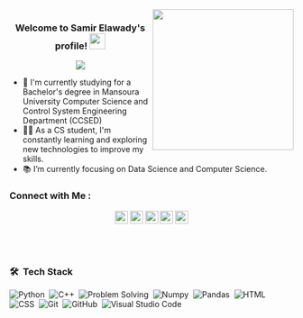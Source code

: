 
<img width="250" align="right" src="https://c.tenor.com/_DOBjnGspYAAAAAM/code-coding.gif">

<h3 align="center">
  Welcome to Samir Elawady's profile!
  <img src="https://media.giphy.com/media/hvRJCLFzcasrR4ia7z/giphy.gif" width="28">
</h3>

<!-- Typing SVG by DenverCoder1 - https://github.com/DenverCoder1/readme-typing-svg -->
<p align="center">
  <a href="https://github.com/DenverCoder1/readme-typing-svg"><img src="https://readme-typing-svg.herokuapp.com/?lines=Nice%20to%20meet%20you;Always%20leaorn%20new%20things&font=Fira%20Code&center=true&width=440&height=45&color=%F0%9F%91%8B&vCenter=true&size=22"></a>
</p> 

- 🏢 I'm currently studying for a Bachelor's degree in Mansoura University Computer Science and Control System Engineering Department (CCSED)
- 👨‍💻 As a CS student, I'm constantly learning and exploring new technologies to improve my skills.
- 📚 I’m currently focusing on Data Science and Computer Science.

### Connect with Me :

<p align="center"> <a href="https://www.linkedin.com/in/abdel-haleem-osama-0870a81ba/"><img src="https://img.shields.io/badge/linkedin-%230077B5.svg?&style=for-the-badge&logo=linkedin&logoColor=white" height=23></a> <a href="mailto:samirelawady2002@gmail.com"><img src="https://img.shields.io/badge/Gmail-D14836?style=for-the-badge&logo=gmail&logoColor=white" height=23></a> <a href="http://wa.me//+201140976549"><img src="https://img.shields.io/badge/WhatsApp-25D366?style=for-the-badge&logo=whatsapp&logoColor=white" height=23></a> <a href="https://t.me/Samir_Elawady"><img src="https://img.shields.io/badge/Telegram-2CA5E0?style=for-the-badge&logo=telegram&logoColor=white" height=23></a>  <a href="https://codeforces.com/profile/samirhassan371"><img src="https://img.shields.io/badge/codeforces-%234566B5.svg?&style=for-the-badge&logo=codeforces&logoColor=white" height=23></a></p>

  
<br>
<br>

### 🛠 &nbsp;Tech Stack

![Python](https://img.shields.io/badge/-Python%20-05122A?style=flat&logo=python)&nbsp;
![C++](https://img.shields.io/badge/-C++%20-05122A?style=flat&logo=c++)&nbsp;
![Problem Solving](https://img.shields.io/badge/-Problem%20Solving%20-05122A?style=flat&logo=problemsolving)&nbsp;
![Numpy](https://img.shields.io/badge/-Numpy%20-05122A?style=flat&logo=Numpy)&nbsp;
![Pandas](https://img.shields.io/badge/-Pandas%20-05122A?style=flat&logo=Pandas)&nbsp;
![HTML](https://img.shields.io/badge/-HTML-05122A?style=flat&logo=HTML5)&nbsp;
![CSS](https://img.shields.io/badge/-CSS-05122A?style=flat&logo=CSS3&logoColor=1572B6)&nbsp;
![Git](https://img.shields.io/badge/-Git-05122A?style=flat&logo=git)&nbsp;
![GitHub](https://img.shields.io/badge/-GitHub-05122A?style=flat&logo=github)&nbsp;
![Visual Studio Code](https://img.shields.io/badge/-Visual%20Studio%20Code-05122A?style=flat&logo=visual-studio-code&logoColor=007ACC)&nbsp;


